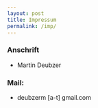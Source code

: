 ```yaml
---
layout: post
title: Impressum
permalink: /imp/
---
```


### Anschrift
* Martin Deubzer

### Mail:
* deubzerm [a-t] gmail.com

